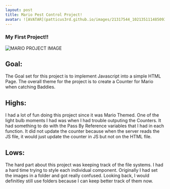 ```yaml
---
layout: post
title: Mario Pest Control Project!
avatar: ![AVATAR](patticus3rd.github.io/images/21317544_10213511148509393_9088008624167242695_n.jpg)
---
```


### My First Project!!

![MARIO PROJECT IMAGE](https://patticus3rd.github.io/images/mario_project.png)

## Goal:
The Goal set for this project is to implement Javascript into a simple HTML Page.  The overall theme for the project is to create a Counter for Mario when catching Baddies. 

## Highs:
I had a lot of fun doing this project since it was Mario Themed.  One of the light bulb moments I had was when I had trouble outputing the Counters.  It had something to do with the Pass By Reference variables that I had in each function.  It did not update the counter because when the server reads the JS file, it would just update the counter in JS but not on the HTML file.

## Lows:
The hard part about this project was keeping track of the file systems. I had a hard time trying to style each individual component.  Originally I had set the images in a folder and got really confused. Looking back, I would definitley still use folders because I can keep better track of them now.



